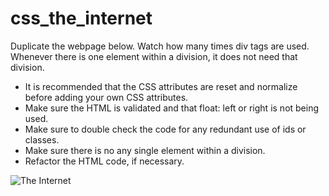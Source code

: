 # css_the_internet
Duplicate the webpage below. Watch how many times div tags are used. Whenever there is one element within a division, it does not need that division. 

- It is recommended that the CSS attributes are reset and normalize before adding your own CSS attributes.
- Make sure the HTML is validated and that float: left or right is not being used.
- Make sure to double check the code for any redundant use of ids or classes.
- Make sure there is no any single element within a division. 
- Refactor the HTML code, if necessary.

![The Internet](https://raw.github.com/kirkcoy/css_the_internet/master/the_internet.png)

